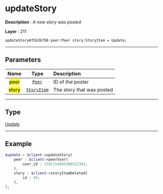 # updateStory

**Description** : *A new story was posted*

**Layer** : 211

```tl
updateStory#75b3b798 peer:Peer story:StoryItem = Update;
```

---

## Parameters

| Name | Type | Description |
| :---: | :---: | :--- |
| <mark>peer</mark> | [`Peer`](type/Peer) | ID of the poster |
| <mark>story</mark> | [`StoryItem`](type/StoryItem) | The story that was posted |

---

## Type

[Update](type/Update)

---

## Example

```php
$update = $client->updateStory(
	peer : $client->peerUser(
		user_id : 2101154603380522383,
	),
	story : $client->storyItemDeleted(
		id : 49,
	),
);
```